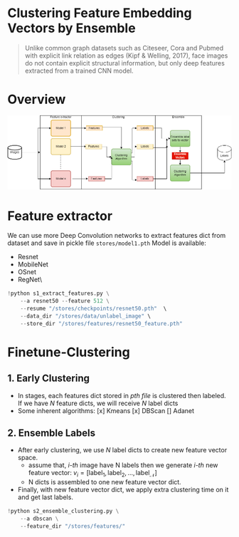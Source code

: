 # Clustering Feature Embedding Vectors by Ensemble

>Unlike common graph datasets such as Citeseer, Cora and Pubmed with explicit link relation as edges (Kipf & Welling, 2017), face images do not contain explicit structural information, but only deep features extracted from a trained CNN model.


# Overview

![image](images/overall.png)


# Feature extractor
We can use more Deep Convolution networks to extract features dict from dataset and save in pickle file `stores/model1.pth`
Model is available:
- Resnet
- MobileNet
- OSnet
- RegNet\

```python
!python s1_extract_features.py \
    --a resnet50 --feature 512 \
    --resume "/stores/checkpoints/resnet50.pth"  \ 
    --data_dir "/stores/data/unlabel_image" \
    --store_dir "/stores/features/resnet50_feature.pth"

```

# Finetune-Clustering
## 1. Early Clustering

- In stages, each features dict stored in _pth file_ is clustered then labeled. If we have _N_ feature dicts, we will receive _N_ label dicts
- Some inherent algorithms:
  [x] Kmeans
  [x] DBScan
  [] Adanet 


## 2. Ensemble Labels

- After early clustering, we use _N_ label dicts to create new feature vector space.
  - assume that, _i-th_ image  have N labels then we generate _i-th_ new feature vector: $v_i = [\text{label}_1, \text{label}_2, ..., \text{label}_\mathcal{N}]$
  - N dicts is assembled to one new feature vector dict.
- Finally, with new feature vector dict, we apply extra clustering time on it and get last labels.

```python
!python s2_ensemble_clustering.py \
    --a dbscan \
    --feature_dir "/stores/features/"
```
